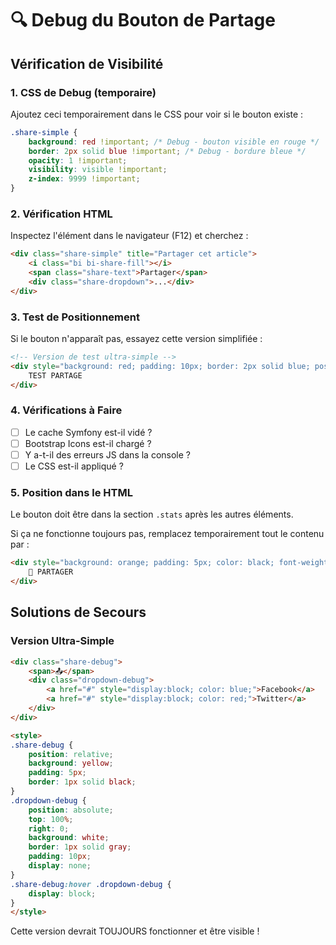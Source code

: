 # 🔍 Debug du Bouton de Partage

## Vérification de Visibilité

### 1. **CSS de Debug (temporaire)**
Ajoutez ceci temporairement dans le CSS pour voir si le bouton existe :

```css
.share-simple {
    background: red !important; /* Debug - bouton visible en rouge */
    border: 2px solid blue !important; /* Debug - bordure bleue */
    opacity: 1 !important;
    visibility: visible !important;
    z-index: 9999 !important;
}
```

### 2. **Vérification HTML**
Inspectez l'élément dans le navigateur (F12) et cherchez :
```html
<div class="share-simple" title="Partager cet article">
    <i class="bi bi-share-fill"></i>
    <span class="share-text">Partager</span>
    <div class="share-dropdown">...</div>
</div>
```

### 3. **Test de Positionnement**
Si le bouton n'apparaît pas, essayez cette version simplifiée :

```html
<!-- Version de test ultra-simple -->
<div style="background: red; padding: 10px; border: 2px solid blue; position: relative; z-index: 9999;">
    TEST PARTAGE
</div>
```

### 4. **Vérifications à Faire**
- [ ] Le cache Symfony est-il vidé ?
- [ ] Bootstrap Icons est-il chargé ?
- [ ] Y a-t-il des erreurs JS dans la console ?
- [ ] Le CSS est-il appliqué ?

### 5. **Position dans le HTML**
Le bouton doit être dans la section `.stats` après les autres éléments.

Si ça ne fonctionne toujours pas, remplacez temporairement tout le contenu par :

```html
<div style="background: orange; padding: 5px; color: black; font-weight: bold;">
    🔗 PARTAGER
</div>
```

## Solutions de Secours

### Version Ultra-Simple
```html
<div class="share-debug">
    <span>📤</span>
    <div class="dropdown-debug">
        <a href="#" style="display:block; color: blue;">Facebook</a>
        <a href="#" style="display:block; color: red;">Twitter</a>
    </div>
</div>

<style>
.share-debug {
    position: relative;
    background: yellow;
    padding: 5px;
    border: 1px solid black;
}
.dropdown-debug {
    position: absolute;
    top: 100%;
    right: 0;
    background: white;
    border: 1px solid gray;
    padding: 10px;
    display: none;
}
.share-debug:hover .dropdown-debug {
    display: block;
}
</style>
```

Cette version devrait TOUJOURS fonctionner et être visible !
